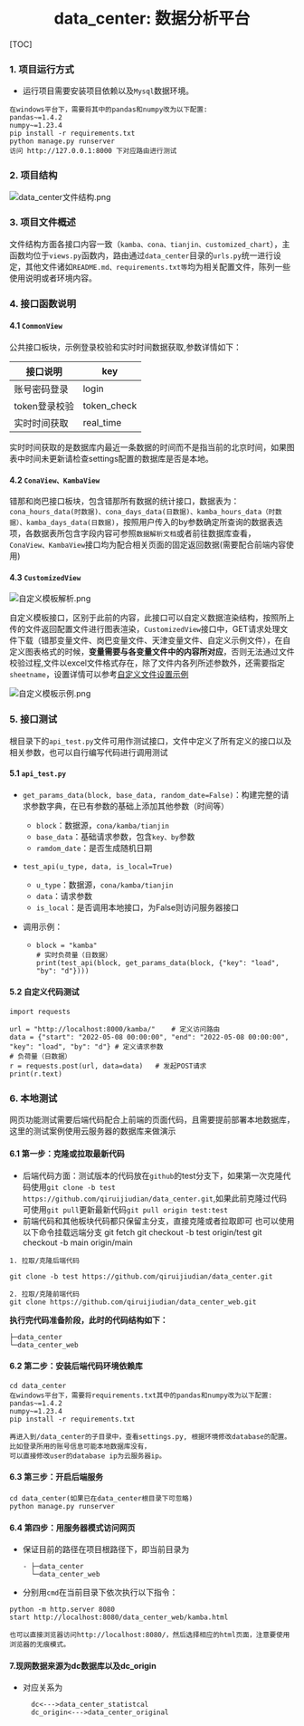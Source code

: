 

<h1 align="center">data_center: 数据分析平台</h1>


[TOC]

### 1. 项目运行方式

- 运行项目需要安装项目依赖以及`Mysql`数据环境。

~~~
在windows平台下，需要将其中的pandas和numpy改为以下配置:
pandas~=1.4.2
numpy~=1.23.4
pip install -r requirements.txt 
python manage.py runserver 
访问 http://127.0.0.1:8000 下对应路由进行测试
~~~



### 2. 项目结构

![data_center文件结构.png](http://tva1.sinaimg.cn/large/bf776e91ly1h336dh4bhpj20w609g76t.jpg)



### 3. 项目文件概述

文件结构方面各接口内容一致（`kamba、cona、tianjin、customized_chart`），主函数均位于`views.py`函数内，路由通过`data_center`目录的`urls.py`统一进行设定，其他文件诸如`README.md、requirements.txt等`均为相关配置文件，陈列一些使用说明或者环境内容。



### 4. 接口函数说明

#### 4.1 `CommonView`

公共接口板块，示例登录校验和实时时间数据获取,参数详情如下：

| 接口说明      | key         |
| ------------- | ----------- |
| 账号密码登录  | login       |
| token登录校验 | token_check |
| 实时时间获取  | real_time   |

实时时间获取的是数据库内最近一条数据的时间而不是指当前的北京时间，如果图表中时间未更新请检查settings配置的数据库是否是本地。

#### 4.2 `ConaView、KambaView`

错那和岗巴接口板块，包含错那所有数据的统计接口，数据表为：`cona_hours_data(时数据)、cona_days_data(日数据)、kamba_hours_data（时数据）、kamba_days_data(日数据)`，按照用户传入的by参数确定所查询的数据表选项，各数据表所包含字段内容可参照`数据解析文档`或者前往数据库查看，`ConaView、KambaView`接口均为配合相关页面的固定返回数据(需要配合前端内容使用)



#### 4.3 `CustomizedView`

![自定义模板解析.png](http://tva1.sinaimg.cn/large/bf776e91ly1h33a0367puj20qq07g74t.jpg)

自定义模板接口，区别于此前的内容，此接口可以自定义数据渲染结构，按照所上传的文件返回配置文件进行图表渲染，`CustomizedView`接口中，GET请求处理文件下载（错那变量文件、岗巴变量文件、天津变量文件、自定义示例文件），在自定义图表格式的时候，**变量需要与各变量文件中的内容所对应**，否则无法通过文件校验过程,文件以excel文件格式存在，除了文件内各列所述参数外，还需要指定`sheetname`，设置详情可以参考[自定义文件设置示例](http://cdqrmi.com/DataCenter/custom_file.html)



![自定义模板示例.png](http://tva1.sinaimg.cn/large/bf776e91ly1h337dy1q45j21810cotf8.jpg)





### 5. 接口测试

根目录下的`api_test.py`文件可用作测试接口，文件中定义了所有定义的接口以及相关参数，也可以自行编写代码进行调用测试



#### 5.1 `api_test.py`

- `get_params_data(block, base_data, random_date=False)`：构建完整的请求参数字典，在已有参数的基础上添加其他参数（时间等）

  - `block`：数据源，`cona/kamba/tianjin`
  - `base_data`：基础请求参数，包含`key、by`参数
  - `ramdom_date`：是否生成随机日期

- `test_api(u_type, data, is_local=True)`

  - `u_type`：数据源，`cona/kamba/tianjin`
  - `data`：请求参数
  - `is_local`：是否调用本地接口，为False则访问服务器接口

- 调用示例：

  - ~~~
    block = "kamba"
    # 实时负荷量（日数据）
    print(test_api(block, get_params_data(block, {"key": "load", "by": "d"})))
    ~~~



#### 5.2 自定义代码测试

~~~
import requests

url = "http://localhost:8000/kamba/"	# 定义访问路由
data = {"start": "2022-05-08 00:00:00", "end": "2022-05-08 00:00:00", "key": "load", "by": "d"}	# 定义请求参数
# 负荷量（日数据）
r = requests.post(url, data=data)	# 发起POST请求
print(r.text)
~~~



### 6. 本地测试

网页功能测试需要后端代码配合上前端的页面代码，且需要提前部署本地数据库，这里的测试案例使用云服务器的数据库来做演示

#### 6.1 第一步：克隆或拉取最新代码

- 后端代码方面：测试版本的代码放在`github`的test分支下，如果第一次克隆代码使用`git clone -b test https://github.com/qiruijiudian/data_center.git`,如果此前克隆过代码可使用`git pull`更新最新代码`git pull origin test:test`
- 前端代码和其他板块代码都只保留主分支，直接克隆或者拉取即可
也可以使用以下命令挂载远端分支
git fetch
git checkout -b test origin/test
git checkout -b main origin/main
~~~
1. 拉取/克隆后端代码

git clone -b test https://github.com/qiruijiudian/data_center.git

2. 拉取/克隆前端代码
git clone https://github.com/qiruijiudian/data_center_web.git
~~~



**执行完代码准备阶段，此时的代码结构如下：**

    ├─data_center
    └─data_center_web


#### 6.2 第二步：安装后端代码环境依赖库

~~~
cd data_center
在windows平台下，需要将requirements.txt其中的pandas和numpy改为以下配置:
pandas~=1.4.2
numpy~=1.23.4
pip install -r requirements.txt

再进入到/data_center的子目录中，查看settings.py, 根据环境修改database的配置。比如登录所用的账号信息可能本地数据库没有，
可以直接修改user的database ip为云服务器ip。

~~~



#### 6.3 第三步：开启后端服务

```
cd data_center(如果已在data_center根目录下可忽略)
python manage.py runserver

```


#### 6.4 第四步：用服务器模式访问网页

- 保证目前的路径在项目根路径下，即当前目录为

      - ├─data_center
        └─data_center_web

- 分别用`cmd`在当前目录下依次执行以下指令：

```
python -m http.server 8080
start http://localhost:8080/data_center_web/kamba.html

也可以直接浏览器访问http://localhost:8080/，然后选择相应的html页面，注意要使用浏览器的无痕模式。

```

#### 7.现网数据来源为dc数据库以及dc_origin
- 对应关系为

        dc<--->data_center_statistcal
        dc_origin<--->data_center_original